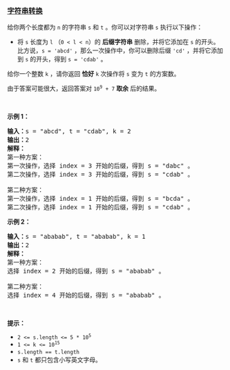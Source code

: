 ### [字符串转换](https://leetcode-cn.com/problems/string-transformation)

<p>给你两个长度都为 <code>n</code>&nbsp;的字符串&nbsp;<code>s</code> 和&nbsp;<code>t</code>&nbsp;。你可以对字符串 <code>s</code>&nbsp;执行以下操作：</p>

<ul>
	<li>将 <code>s</code>&nbsp;长度为 <code>l</code>&nbsp;（<code>0 &lt; l &lt; n</code>）的 <strong>后缀字符串</strong>&nbsp;删除，并将它添加在 <code>s</code>&nbsp;的开头。<br />
	比方说，<code>s = 'abcd'</code>&nbsp;，那么一次操作中，你可以删除后缀&nbsp;<code>'cd'</code>&nbsp;，并将它添加到&nbsp;<code>s</code>&nbsp;的开头，得到&nbsp;<code>s = 'cdab'</code>&nbsp;。</li>
</ul>

<p>给你一个整数&nbsp;<code>k</code>&nbsp;，请你返回&nbsp;<strong>恰好</strong> <code>k</code>&nbsp;次操作将<em>&nbsp;</em><code>s</code> 变为<em>&nbsp;</em><code>t</code>&nbsp;的方案数。</p>

<p>由于答案可能很大，返回答案对&nbsp;<code>10<sup>9</sup> + 7</code>&nbsp;<strong>取余</strong>&nbsp;后的结果。</p>

<p>&nbsp;</p>

<p><strong class="example">示例 1：</strong></p>

<pre>
<b>输入：</b>s = "abcd", t = "cdab", k = 2
<b>输出：</b>2
<b>解释：</b>
第一种方案：
第一次操作，选择 index = 3 开始的后缀，得到 s = "dabc" 。
第二次操作，选择 index = 3 开始的后缀，得到 s = "cdab" 。

第二种方案：
第一次操作，选择 index = 1 开始的后缀，得到 s = "bcda" 。
第二次操作，选择 index = 1 开始的后缀，得到 s = "cdab" 。
</pre>

<p><strong class="example">示例 2：</strong></p>

<pre>
<b>输入：</b>s = "ababab", t = "ababab", k = 1
<b>输出：</b>2
<b>解释：</b>
第一种方案：
选择 index = 2 开始的后缀，得到 s = "ababab" 。

第二种方案：
选择 index = 4 开始的后缀，得到 s = "ababab" 。
</pre>

<p>&nbsp;</p>

<p><strong>提示：</strong></p>

<ul>
	<li><code>2 &lt;= s.length &lt;= 5 * 10<sup>5</sup></code></li>
	<li><code>1 &lt;= k &lt;= 10<sup>15</sup></code></li>
	<li><code>s.length == t.length</code></li>
	<li><code>s</code> 和&nbsp;<code>t</code>&nbsp;都只包含小写英文字母。</li>
</ul>
